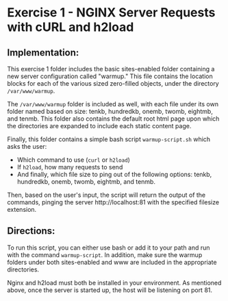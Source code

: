 # Exercise 1 - NGINX Server Requests with cURL and h2load

## Implementation:

This exercise 1 folder includes the basic sites-enabled folder containing a new server configuration called "warmup." This file contains the location blocks for each of the various sized zero-filled objects, under the directory `/var/www/warmup`. 

The `/var/www/warmup` folder is included as well, with each file under its own folder named based on size: tenkb, hundredkb, onemb, twomb, eightmb, and tenmb. This folder also contains the default root html page upon which the directories are expanded to include each static content page.

Finally, this folder contains a simple bash script `warmup-script.sh` which asks the user:
- Which command to use (`curl` or `h2load`)
- If `h2load`, how many requests to send
- And finally, which file size to ping out of the following options: tenkb, hundredkb, onemb, twomb, eightmb, and tenmb.

Then, based on the user's input, the script will return the output of the commands, pinging the server http://localhost:81 with the specified filesize extension.

## Directions:

To run this script, you can either use bash or add it to your path and run with the command `warmup-script`. In addition, make sure the warmup folders under both sites-enabled and www are included in the appropriate directories.

Nginx and h2load must both be installed in your environment. As mentioned above, once the server is started up, the host will be listening on port 81. 


